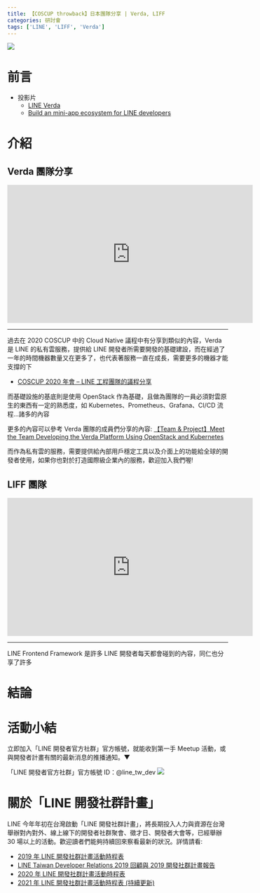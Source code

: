 ```yaml
---
title: 【COSCUP throwback】日本團隊分享 | Verda, LIFF
categories: 研討會
tags: ['LINE', 'LIFF', 'Verda']
---
```


<style>
  section.compact {
    font-size: 150%  
  }
  img[alt~="center"] {
    display: block;
    margin: 0 auto;
  }
</style>

![](https://nijialin.com/images/2021/)

# 前言

- 投影片
  - [LINE Verda](https://speakerdeck.com/line_developers_tw/20210801-line-verda-tuan-dui-jie-shao)
  - [Build an mini-app ecosystem for LINE developers](https://speakerdeck.com/line_developers_tw/20210801-build-an-mini-app-ecosystem-for-line-developers)
<!-- more -->

# 介紹

## Verda 團隊分享

<iframe width="560" height="315" src="https://www.youtube.com/embed/iq0nSph2ZNk?start=4734" title="YouTube video player" frameborder="0" allow="accelerometer; autoplay; clipboard-write; encrypted-media; gyroscope; picture-in-picture" allowfullscreen></iframe>

---

<script async class="speakerdeck-embed" data-slide="3" data-id="4ae92ff6f73b428b92a53f2aca576538" data-ratio="1.77777777777778" src="//speakerdeck.com/assets/embed.js"></script>

過去在 2020 COSCUP 中的 Cloud Native 議程中有分享到類似的內容，Verda 是 LINE 的私有雲服務，提供給 LINE 開發者所需要開發的基礎建設，而在經過了一年的時間機器數量又在更多了，也代表著服務一直在成長，需要更多的機器才能支撐的下 

- [COSCUP 2020 年會 – LINE 工程團隊的議程分享](https://engineering.linecorp.com/zh-hant/blog/line-coscup-2020/)

<script async class="speakerdeck-embed" data-slide="4" data-id="4ae92ff6f73b428b92a53f2aca576538" data-ratio="1.77777777777778" src="//speakerdeck.com/assets/embed.js"></script>

而基礎設施的基底則是使用 OpenStack 作為基礎，且做為團隊的一員必須對雲原生的東西有一定的熟悉度，如 Kubernetes、Prometheus、Grafana、CI/CD 流程...諸多的內容

更多的內容可以參考 Verda 團隊的成員們分享的內容: [【Team & Project】Meet the Team Developing the Verda Platform Using OpenStack and Kubernetes](https://engineering.linecorp.com/en/blog/verda-platform-team/)

而作為私有雲的服務，需要提供給內部用戶穩定工具以及介面上的功能給全球的開發者使用，如果你也對於打造國際級企業內的服務，歡迎加入我們喔!

<script async class="speakerdeck-embed" data-slide="6" data-id="4ae92ff6f73b428b92a53f2aca576538" data-ratio="1.77777777777778" src="//speakerdeck.com/assets/embed.js"></script>

## LIFF 團隊

<iframe width="560" height="315" src="https://www.youtube.com/embed/iq0nSph2ZNk?start=7756" title="YouTube video player" frameborder="0" allow="accelerometer; autoplay; clipboard-write; encrypted-media; gyroscope; picture-in-picture" allowfullscreen></iframe>

---

LINE Frontend Framework 是許多 LINE 開發者每天都會碰到的內容，同仁也分享了許多
# 結論



# 活動小結

立即加入「LINE 開發者官方社群」官方帳號，就能收到第一手 Meetup 活動，或與開發者計畫有關的最新消息的推播通知。▼

「LINE 開發者官方社群」官方帳號 ID：@line_tw_dev
![](https://www.evanlin.com/images/2020/line-tw-dev-qr.png)

# 關於「LINE 開發社群計畫」

LINE 今年年初在台灣啟動「LINE 開發社群計畫」，將長期投入人力與資源在台灣舉辦對內對外、線上線下的開發者社群聚會、徵才日、開發者大會等，已經舉辦 30 場以上的活動。歡迎讀者們能夠持續回來察看最新的狀況。詳情請看:

- [2019 年 LINE 開發社群計畫活動時程表](https://engineering.linecorp.com/zh-hant/blog/line-taiwan-developer-relations-2019-plan/)
- [LINE Taiwan Developer Relations 2019 回顧與 2019 開發社群計畫報告](https://engineering.linecorp.com/zh-hant/blog/line-taiwan-developer-relations-2019/)
- [2020 年 LINE 開發社群計畫活動時程表](https://engineering.linecorp.com/zh-hant/blog/2020-line-tw-devrel/)
- [2021 年 LINE 開發社群計畫活動時程表 (持續更新)](https://engineering.linecorp.com/zh-hant/blog/2021-line-tw-devrel/)
